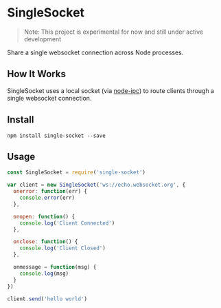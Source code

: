 # SingleSocket

> Note: This project is experimental for now and still under active development

Share a single websocket connection across Node processes.

## How It Works

SingleSocket uses a local socket (via [node-ipc](https://github.com/RIAEvangelist/node-ipc)) to route clients through a single websocket connection.

## Install

`npm install single-socket --save`

## Usage

```javascript
const SingleSocket = require('single-socket')

var client = new SingleSocket('ws://echo.websocket.org', {
  onerror: function(err) {
    console.error(err)
  },

  onopen: function() {
    console.log('Client Connected')
  },

  onclose: function() {
    console.log('Client Closed')
  },

  onmessage = function(msg) {
    console.log(msg)
  }
})

client.send('hello world')
```
